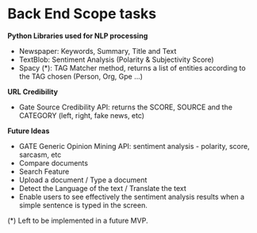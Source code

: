 # Back End Scope tasks

**Python Libraries used for NLP processing**
- Newspaper: Keywords, Summary, Title and Text
- TextBlob: Sentiment Analysis (Polarity & Subjectivity Score)
- Spacy (*): TAG Matcher method, returns a list of entities according to the TAG chosen (Person, Org, Gpe ...)

**URL Credibility**
- Gate Source Credibility API: returns the SCORE, SOURCE and the CATEGORY (left, right, fake news, etc)

**Future Ideas**
* GATE Generic Opinion Mining API: sentiment analysis - polarity, score, sarcasm, etc
* Compare documents
* Search Feature
* Upload a document / Type a document
* Detect the Language of the text / Translate the text
* Enable users to see effectively the sentiment analysis results when a simple sentence is typed in the screen.


(*) Left to be implemented in a future MVP.
